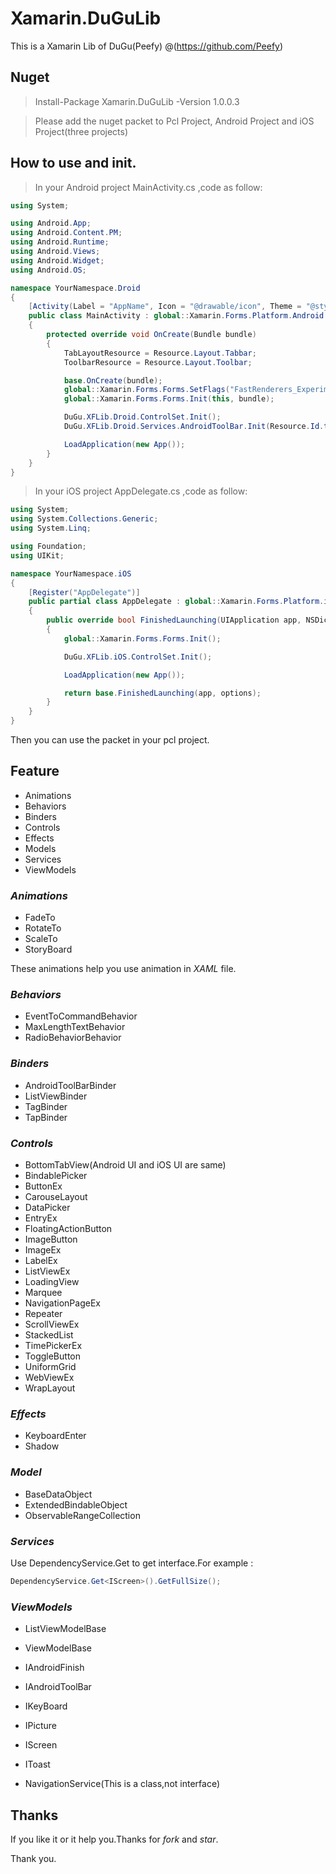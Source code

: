 # Xamarin.DuGuLib
This is a Xamarin Lib of DuGu(Peefy) @(https://github.com/Peefy)

## Nuget
>Install-Package Xamarin.DuGuLib -Version 1.0.0.3

>Please add the nuget packet to Pcl Project, Android Project and iOS Project(three projects)

## How to use and init.

>In your Android project MainActivity.cs ,code as follow:

```c#
using System;

using Android.App;
using Android.Content.PM;
using Android.Runtime;
using Android.Views;
using Android.Widget;
using Android.OS;

namespace YourNamespace.Droid
{
    [Activity(Label = "AppName", Icon = "@drawable/icon", Theme = "@style/MainTheme", MainLauncher = true, ConfigurationChanges =            ConfigChanges.ScreenSize | ConfigChanges.Orientation)]
    public class MainActivity : global::Xamarin.Forms.Platform.Android.FormsAppCompatActivity
    {
        protected override void OnCreate(Bundle bundle)
        {
            TabLayoutResource = Resource.Layout.Tabbar;
            ToolbarResource = Resource.Layout.Toolbar;

            base.OnCreate(bundle);
            global::Xamarin.Forms.Forms.SetFlags("FastRenderers_Experimental");
            global::Xamarin.Forms.Forms.Init(this, bundle);

            DuGu.XFLib.Droid.ControlSet.Init();
            DuGu.XFLib.Droid.Services.AndroidToolBar.Init(Resource.Id.toolbar);

            LoadApplication(new App());
        }
    }
}
```

>In your iOS project AppDelegate.cs ,code as follow:

```c#
using System;
using System.Collections.Generic;
using System.Linq;

using Foundation;
using UIKit;

namespace YourNamespace.iOS
{
    [Register("AppDelegate")]
    public partial class AppDelegate : global::Xamarin.Forms.Platform.iOS.FormsApplicationDelegate
    {
        public override bool FinishedLaunching(UIApplication app, NSDictionary options)
        {
            global::Xamarin.Forms.Forms.Init();

            DuGu.XFLib.iOS.ControlSet.Init();

            LoadApplication(new App());

            return base.FinishedLaunching(app, options);
        }
    }
}
```

Then you can use the packet in your pcl project.

## Feature

* Animations
* Behaviors
* Binders
* Controls
* Effects
* Models
* Services
* ViewModels

### *Animations*

* FadeTo
* RotateTo
* ScaleTo 
* StoryBoard

These animations help you use animation in *XAML* file.

### *Behaviors*

* EventToCommandBehavior
* MaxLengthTextBehavior
* RadioBehaviorBehavior

### *Binders*

* AndroidToolBarBinder
* ListViewBinder
* TagBinder
* TapBinder

### *Controls*

* BottomTabView(Android UI and iOS UI are same)
* BindablePicker
* ButtonEx
* CarouseLayout
* DataPicker
* EntryEx
* FloatingActionButton
* ImageButton
* ImageEx
* LabelEx
* ListViewEx
* LoadingView
* Marquee
* NavigationPageEx
* Repeater
* ScrollViewEx
* StackedList
* TimePickerEx
* ToggleButton
* UniformGrid
* WebViewEx
* WrapLayout

### *Effects*

* KeyboardEnter
* Shadow

### *Model*

* BaseDataObject
* ExtendedBindableObject
* ObservableRangeCollection

###
### *Services*

Use DependencyService.Get<T> to get interface.For example :

```c#
DependencyService.Get<IScreen>().GetFullSize();
```

### *ViewModels*

* ListViewModelBase
* ViewModelBase

* IAndroidFinish
* IAndroidToolBar
* IKeyBoard
* IPicture
* IScreen
* IToast
* NavigationService(This is a class,not interface)

## Thanks
If you like it or it help you.Thanks for *fork* and *star*.

Thank you.






